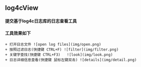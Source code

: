 ## log4cView
 #### 提交基于log4c日志库的日志查看工具
 #### 工具效果如下
    + 打开日志文件 ![open log files](img/open.png)
    + 按照过滤日志(快捷键 CTRL+F) ![filter](img/filter.png)
    + 关键字查找(快捷键 CTRL+F3)   ![look](img/look.png)
    + 日志详细信息查看(快捷键 鼠标左键双击) ![details](img/detail.png)
